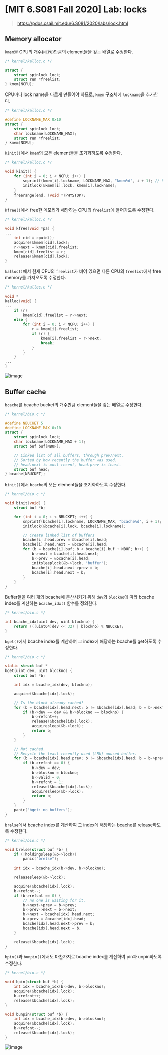 # [MIT 6.S081 Fall 2020] Lab: locks

> https://pdos.csail.mit.edu/6.S081/2020/labs/lock.html

## Memory allocator

`kmem`을 CPU의 개수(`NCPU`)만큼의 element들을 갖는 배열로 수정한다.

```c
/* kernel/kalloc.c */

struct {
    struct spinlock lock;
    struct run *freelist;
} kmem[NCPU];
```

CPU마다 lock name을 다르게 만들어야 하므로, `kmem` 구조체에 `lockname`을 추가한다.

```c
/* kernel/kalloc.c */

#define LOCKNAME_MAX 0x10
struct {
    struct spinlock lock;
    char lockname[LOCKNAME_MAX];
    struct run *freelist;
} kmem[NCPU];
```

`kinit()`에서 `kmem`의 모든 element들을 초기화하도록 수정한다.

```c
/* kernel/kalloc.c */

void kinit() {
    for (int i = 0; i < NCPU; i++) {
        snprintf(kmem[i].lockname, LOCKNAME_MAX, "kmem%d", i + 1); // kmem1, kmem2, kmem3, ...
        initlock(&kmem[i].lock, kmem[i].lockname);
    }
    freerange(end, (void *)PHYSTOP);
}
```

`kfree()`에서 free한 메모리가 해당하는 CPU의 `freelist`에 들어가도록 수정한다.

```c
/* kernel/kalloc.c */

void kfree(void *pa) {
...
    int cid = cpuid();
    acquire(&kmem[cid].lock);
    r->next = kmem[cid].freelist;
    kmem[cid].freelist = r;
    release(&kmem[cid].lock);
}
```

`kalloc()`에서 현재 CPU의 `freelist`가 비어 있으면 다른 CPU의 `freelist`에서 free memory를 가져오도록 수정한다.

```c
/* kernel/kalloc.c */

void *
kalloc(void) {
...
    if (r)
        kmem[cid].freelist = r->next;
    else {
        for (int i = 0; i < NCPU; i++) {
            r = kmem[i].freelist;
            if (r) {
                kmem[i].freelist = r->next;
                break;
            }
        }
    }
...
}
```

![image](https://github.com/h0meb0dy/h0meb0dy/assets/104156058/f44f404a-24e8-40de-af53-cf3b95f405ad)

## Buffer cache

`bcache`를 bcache bucket의 개수만큼 element들을 갖는 배열로 수정한다.

```c
/* kernel/bio.c */

#define NBUCKET 5
#define LOCKNAME_MAX 0x10
struct {
    struct spinlock lock;
    char lockname[LOCKNAME_MAX + 1];
    struct buf buf[NBUF];

    // Linked list of all buffers, through prev/next.
    // Sorted by how recently the buffer was used.
    // head.next is most recent, head.prev is least.
    struct buf head;
} bcache[NBUCKET];
```

`binit()`에서 `bcache`의 모든 element들을 초기화하도록 수정한다.

```c
/* kernel/bio.c */

void binit(void) {
    struct buf *b;

    for (int i = 0; i < NBUCKET; i++) {
        snprintf(bcache[i].lockname, LOCKNAME_MAX, "bcache%d", i + 1); // bcache1, bcache2, bcache3, ...
        initlock(&bcache[i].lock, bcache[i].lockname);

        // Create linked list of buffers
        bcache[i].head.prev = &bcache[i].head;
        bcache[i].head.next = &bcache[i].head;
        for (b = bcache[i].buf; b < bcache[i].buf + NBUF; b++) {
            b->next = bcache[i].head.next;
            b->prev = &bcache[i].head;
            initsleeplock(&b->lock, "buffer");
            bcache[i].head.next->prev = b;
            bcache[i].head.next = b;
        }
    }
}
```

Buffer들을 여러 개의 bcache에 분산시키기 위해 `dev`와 `blockno`에 따라 bcache index를 계산하는 `bcache_idx()` 함수를 정의한다.

```c
/* kernel/bio.c */

int bcache_idx(uint dev, uint blockno) {
    return (((uint64)dev << 32) | blockno) % NBUCKET;
}
```

`bget()`에서 bcache index를 계산하여 그 index에 해당하는 bcache를 get하도록 수정한다.

```c
/* kernel/bio.c */

static struct buf *
bget(uint dev, uint blockno) {
    struct buf *b;

    int idx = bcache_idx(dev, blockno);

    acquire(&bcache[idx].lock);

    // Is the block already cached?
    for (b = bcache[idx].head.next; b != &bcache[idx].head; b = b->next) {
        if (b->dev == dev && b->blockno == blockno) {
            b->refcnt++;
            release(&bcache[idx].lock);
            acquiresleep(&b->lock);
            return b;
        }
    }

    // Not cached.
    // Recycle the least recently used (LRU) unused buffer.
    for (b = bcache[idx].head.prev; b != &bcache[idx].head; b = b->prev) {
        if (b->refcnt == 0) {
            b->dev = dev;
            b->blockno = blockno;
            b->valid = 0;
            b->refcnt = 1;
            release(&bcache[idx].lock);
            acquiresleep(&b->lock);
            return b;
        }
    }
    panic("bget: no buffers");
}
```

`brelse`에서 bcache index를 계산하여 그 index에 해당하는 bcache를 release하도록 수정한다.

```c
/* kernel/bio.c */

void brelse(struct buf *b) {
    if (!holdingsleep(&b->lock))
        panic("brelse");

    int idx = bcache_idx(b->dev, b->blockno);

    releasesleep(&b->lock);

    acquire(&bcache[idx].lock);
    b->refcnt--;
    if (b->refcnt == 0) {
        // no one is waiting for it.
        b->next->prev = b->prev;
        b->prev->next = b->next;
        b->next = bcache[idx].head.next;
        b->prev = &bcache[idx].head;
        bcache[idx].head.next->prev = b;
        bcache[idx].head.next = b;
    }

    release(&bcache[idx].lock);
}
```

`bpin()`과 `bunpin()`에서도 마찬가지로 bcache index를 계산하여 pin과 unpin하도록 수정한다.

```c
/* kernel/bio.c */

void bpin(struct buf *b) {
    int idx = bcache_idx(b->dev, b->blockno);
    acquire(&bcache[idx].lock);
    b->refcnt++;
    release(&bcache[idx].lock);
}

void bunpin(struct buf *b) {
    int idx = bcache_idx(b->dev, b->blockno);
    acquire(&bcache[idx].lock);
    b->refcnt--;
    release(&bcache[idx].lock);
}
```

![image](https://github.com/h0meb0dy/h0meb0dy/assets/104156058/7b6d94f4-c6f4-452a-a7e4-089df14014e5)
